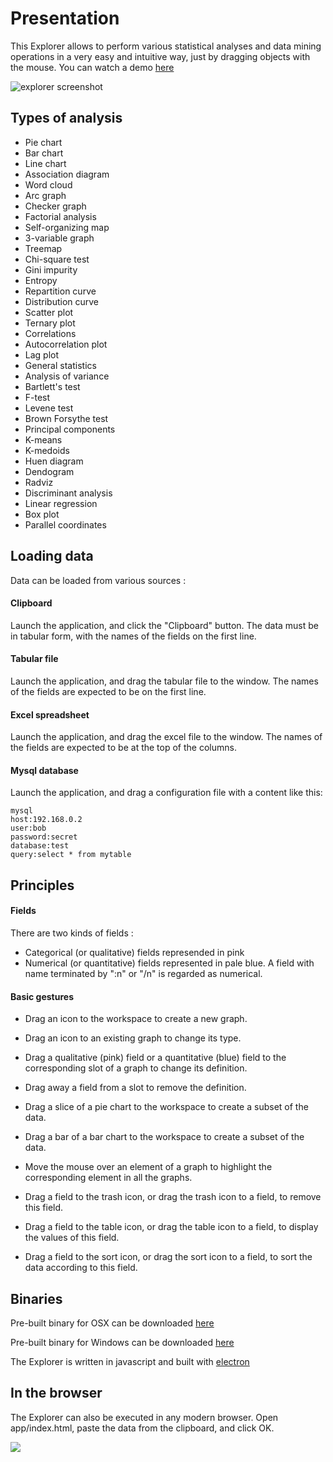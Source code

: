 # Presentation

This Explorer allows to perform various statistical analyses and data mining operations in a very easy and intuitive way, just by dragging objects with the mouse. You can watch a demo [here](http://www.dailymotion.com/video/x37lze3)

![explorer screenshot](http://jfbouzereau.free.fr/explorer/explorer.png)

## Types of analysis
* Pie chart
* Bar chart
* Line chart
* Association diagram
* Word cloud
* Arc graph
* Checker graph
* Factorial analysis
* Self-organizing map
* 3-variable graph
* Treemap
* Chi-square test
* Gini impurity
* Entropy
* Repartition curve
* Distribution curve
* Scatter plot
* Ternary plot
* Correlations
* Autocorrelation plot
* Lag plot
* General statistics
* Analysis of variance
* Bartlett's test
* F-test
* Levene test
* Brown Forsythe test
* Principal components
* K-means
* K-medoids
* Huen diagram
* Dendogram
* Radviz
* Discriminant analysis
* Linear regression
* Box plot
* Parallel coordinates

## Loading data

Data can be loaded from various sources :

#### Clipboard

Launch the application, and click the "Clipboard" button. The data must be in tabular form, with the names of the fields on the first line.

#### Tabular file

Launch the application, and drag the tabular file to the window. The names of the fields are expected to be on the first line.

#### Excel spreadsheet

Launch the application, and drag the excel file to the window. The names of the fields are expected to be at the top of the columns.

#### Mysql database

Launch the application, and drag a configuration file with a content like this:

```
mysql
host:192.168.0.2
user:bob
password:secret
database:test
query:select * from mytable
```

## Principles

#### Fields

There are two kinds of fields :

* Categorical (or qualitative) fields represended in pink
* Numerical (or quantitative) fields represented in pale blue. A field with name terminated by ":n" or "/n" is regarded as numerical.

#### Basic gestures

* Drag an icon to the workspace to create a new graph.

* Drag an icon to an existing graph to change its type.

* Drag a qualitative (pink) field or a quantitative (blue) field to the corresponding slot of a graph to change its definition.

* Drag away a field from a slot to remove the definition.

* Drag a slice of a pie chart to the workspace to create a subset of the data.

* Drag a bar of a bar chart to the workspace to create a subset of the data.

* Move the mouse over an element of a graph to highlight the corresponding element in all the graphs.

* Drag a field to the trash icon, or drag the trash icon to a field, to remove this field.

* Drag a field to the table icon, or drag the table icon to a field, to display the values of this field.

* Drag a field to the sort icon, or drag the sort icon to a field, to sort the data according to this field.

## Binaries

Pre-built binary for OSX can be downloaded [here](http://jfbouzereau.free.fr/explorer/explorer.zip)

Pre-built binary for Windows can be downloaded [here](http://jfbouzereau.free.fr/explorer/explorer-ms.zip)

The Explorer is written in javascript and built with [electron](http://electron.atom.io)

## In the browser

The Explorer can also be executed in any modern browser. Open app/index.html, 
paste the data from the clipboard, and click OK.

![](http://88.162.232.107/explorer.jpg)
